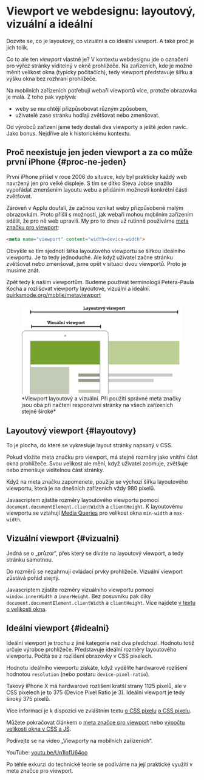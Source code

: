 # Viewport ve webdesignu: layoutový, vizuální a ideální

Dozvíte se, co je layoutový, co vizuální a co ideální viewport. A také proč je jich tolik.

Co to ale ten *viewport* vlastně je? V kontextu webdesignu jde o označení pro výřez stránky viditelný v okně prohlížeče. Na zařízeních, kde je možné měnit velikost okna (typicky počítačích), tedy viewport představuje šířku a výšku okna bez rozhraní prohlížeče.

Na mobilních zařízeních potřebují webaři viewportů více, protože obrazovka je malá. Z toho pak vyplývá:

- weby se mu chtějí přizpůsobovat různým způsobem,
- uživatelé zase stránku hodlají zvětšovat nebo zmenšovat.

<!-- AdSnippet -->

Od výrobců zařízení jsme tedy dostali dva viewporty a ještě jeden navíc. Jako bonus. Nejdříve ale k historickému kontextu.

## Proč neexistuje jen jeden viewport a za co může první iPhone {#proc-ne-jeden}

První iPhone přišel v roce 2006 do situace, kdy byl prakticky každý web navržený jen pro velké displeje. S tím se dítko Steva Jobse snažilo vypořádat zmenšením layoutu webu a přidáním možnosti konkrétní části zvětšovat.

Zároveň v Applu doufali, že začnou vznikat weby přizpůsobené malým obrazovkám. Proto přišli s možností, jak  webaři mohou mobilním  zařízením  sdělit, že pro ně web upravili. My pro to dnes už rutinně používáme [meta značku pro viewport](viewport-meta.md):

```html
<meta name="viewport" content="width=device-width">
```

Obvykle se tím sjednotí šířka layoutového viewportu se šířkou ideálního viewportu. Je to tedy jednoduché. Ale když uživatel začne stránku zvětšovat nebo zmenšovat, jsme opět v situaci dvou viewportů. Proto je musíme znát.

Zpět tedy k našim viewportům. Budeme používat terminologii Petera-Paula Kocha a rozlišovat viewporty layoutové, vizuální a ideální. [quirksmode.org/mobile/metaviewport](http://www.quirksmode.org/mobile/metaviewport/)

<figure>
<img src="../dist/images/original/viewport-layoutovy-vizualni.jpg" alt="Layoutový a vizuální viewport">
<figcaption markdown="1">
*Viewport layoutový a vizuální. Při použití správné meta značky jsou oba při načtení responzivní stránky na všech zařízeních stejně široké*
</figcaption>
</figure>

## Layoutový viewport {#layoutovy}

To je plocha, do které se vykresluje layout stránky napsaný v CSS.

Pokud vložíte meta značku pro viewport, má stejné rozměry jako vnitřní část okna prohlížeče. Svou velikost ale mění, když uživatel zoomuje, zvětšuje nebo zmenšuje viditelnou část stránky.

Když na meta značku zapomenete, použije se výchozí šířka layoutového viewportu, která je na dnešních zařízeních vždy 980 pixelů.

<!-- AdSnippet -->

Javascriptem zjistíte rozměry layoutového viewportu pomocí `document.documentElement.clientWidth` a `clientHeight`. K layoutovému viewportu se vztahují [Media Queries](css3-media-queries.md) pro velikost okna `min-width` a `max-width`.

## Vizuální viewport {#vizualni}

Jedná se o „průzor“, přes který se díváte na layoutový viewport, a tedy stránku samotnou.

Do rozměrů se nezahrnují ovládací prvky prohlížeče. Vizuální viewport zůstává pořád stejný.

Javascriptem zjistíte rozměry vizuálního viewportu pomocí `window.innerWidth` a `innerHeight`. Bez posuvníku pak díky `document.documentElement.clientWidth` a `clientHeight`. Více najdete [v textu o velikosti okna](velikost-okna-css-js.md).

## Ideální viewport  {#idealni}

Ideální viewport je trochu z jiné kategorie než dva předchozí. Hodnotu totiž určuje výrobce prohlížeče. Představuje ideální rozměry layoutového viewportu. Počítá se z rozlišení obrazovky v CSS pixelech.

Hodnotu ideálního viewportu získáte, když vydělíte hardwarové rozlišení hodnotou `resolution` (nebo postaru `device-pixel-ratio`).

Takový iPhone X má hardwarové rozlišení kratší strany 1125 pixelů, ale v CSS pixelech je to 375 (Device Pixel Ratio je  3). Ideální viewport je tedy široký 375 pixelů.
  
Více informací je k dispozici ve zvláštním textu <span class="ebook-only" markdown="1">[o CSS pixelu](zmeny-css-pixel.md)</span> <span class="web-only" markdown="1">[o CSS pixelu](css-pixel.md)</span>. 


<div class="web-only" markdown="1">

Můžete pokračovat článkem o [meta značce pro viewport](viewport-meta.md) nebo [výpočtu velikosti okna v CSS a JS](velikost-okna-css-js.md).

Podívejte se na video „Viewporty na mobilních zařízeních“.

YouTube: [youtu.be/Un1lofU64oo](https://www.youtube.com/watch?v=Un1lofU64oo)

</div>

<div class="ebook-only" markdown="1">

  Po téhle exkurzi do technické teorie se podíváme na její praktické využití  v meta značce pro viewport.  

</div>

<!-- AdSnippet -->
